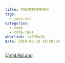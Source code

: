 ```yaml
---
title: 容器类的使用相关
tags:
  - java-src
categories:
  - code
  - code-java
abbrlink: fa835a24
date: 2018-06-19 10:50:24
---
```


[![mjLRld.png](https://s2.ax1x.com/2019/08/30/mjLRld.png)](https://imgchr.com/i/mjLRld)
<!--more--> 
